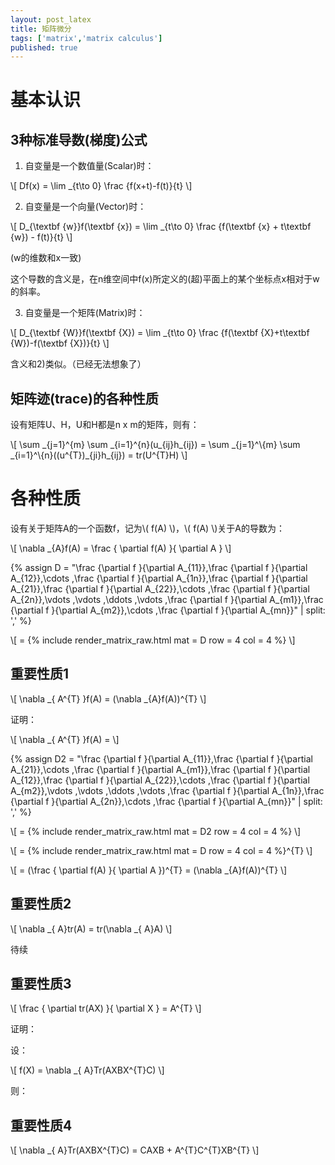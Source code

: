 ```yaml
---
layout: post_latex
title: 矩阵微分
tags: ['matrix','matrix calculus']
published: true
---
```



# 基本认识

## 3种标准导数(梯度)公式

1) 自变量是一个数值量(Scalar)时：

\\[ Df(x) = \\lim \_\{t\\to 0\} \\frac \{f(x+t)-f(t)\}\{t\} \\]



2) 自变量是一个向量(Vector)时：

\\[ D\_\{\\textbf \{w\}\}f(\\textbf \{x\}) = \\lim \_\{t\\to 0\} \\frac \{f(\\textbf \{x\} + t\\textbf \{w\}) - f(t)\}\{t\} \\]

(w的维数和x一致)

这个导数的含义是，在n维空间中f(x)所定义的(超)平面上的某个坐标点x相对于w的斜率。

3) 自变量是一个矩阵(Matrix)时：

\\[ D\_\{\\textbf \{W\}\}f(\\textbf \{X\}) = \\lim \_\{t\\to 0\} \\frac \{f(\\textbf \{X\}+t\\textbf \{W\})-f(\\textbf \{X\})\}\{t\} \\]

含义和2)类似。（已经无法想象了）


## 矩阵迹(trace)的各种性质

设有矩阵U、H，U和H都是n x m的矩阵，则有：

\\[ \\sum \_\{j=1\}\^\{m\} \\sum _\{i=1\}\^\{n\}(u\_\{ij\}h\_\{ij\}) = \\sum \_\{j=1\}\^\\{m\} \\sum _\{i=1\}\^\\{n\}((u\^\{T\})\_\{ji\}h\_\{ij\}) = tr(U\^\{T\}H) \\]


# 各种性质


设有关于矩阵A的一个函数f，记为\\( f(A) \\)，\\( f(A) \\)关于A的导数为：

\\[  \\nabla \_\{A\}f(A) = \\frac \{ \\partial f(A) \}\{ \\partial A \} \\]

{% assign D =  "\\frac \{\\partial f \}\{\\partial A\_\{11\}\},\\frac \{\\partial f \}\{\\partial A\_\{12\}\},\\cdots ,\\frac \{\\partial f \}\{\\partial A\_\{1n\}\},\\frac \{\\partial f \}\{\\partial A\_\{21\}\},\\frac \{\\partial f \}\{\\partial A\_\{22\}\},\\cdots ,\\frac \{\\partial f \}\{\\partial A\_\{2n\}\},\\vdots ,\\vdots ,\\ddots ,\\vdots ,\\frac \{\\partial f \}\{\\partial A\_\{m1\}\},\\frac \{\\partial f \}\{\\partial A\_\{m2\}\},\\cdots ,\\frac \{\\partial f \}\{\\partial A\_\{mn\}\}" | split: ',' %}

\\[  = {% include render_matrix_raw.html mat = D row = 4 col = 4 %} \\]


## 重要性质1

\\[ \\nabla \_\{ A\^\{T\} \}f(A) = (\\nabla \_\{A\}f(A))\^\{T\} \\]

证明：

\\[ \\nabla \_\{ A\^\{T\} \}f(A) = \\]

{% assign D2 =  "\\frac \{\\partial f \}\{\\partial A\_\{11\}\},\\frac \{\\partial f \}\{\\partial A\_\{21\}\},\\cdots ,\\frac \{\\partial f \}\{\\partial A\_\{m1\}\},\\frac \{\\partial f \}\{\\partial A\_\{12\}\},\\frac \{\\partial f \}\{\\partial A\_\{22\}\},\\cdots ,\\frac \{\\partial f \}\{\\partial A\_\{m2\}\},\\vdots ,\\vdots ,\\ddots ,\\vdots ,\\frac \{\\partial f \}\{\\partial A\_\{1n\}\},\\frac \{\\partial f \}\{\\partial A\_\{2n\}\},\\cdots ,\\frac \{\\partial f \}\{\\partial A\_\{mn\}\}" | split: ',' %}

\\[  = {% include render_matrix_raw.html mat = D2 row = 4 col = 4 %} \\]

\\[  = {% include render_matrix_raw.html mat = D row = 4 col = 4 %}\^\{T\} \\]

\\[  = (\\frac \{ \\partial f(A) \}\{ \\partial A \})\^\{T\}  = (\\nabla \_\{A\}f(A))\^\{T\} \\]

## 重要性质2

\\[ \\nabla \_\{ A\}tr(A) = tr(\\nabla \_\{ A\}A) \\]

待续

## 重要性质3

\\[ \\frac \{ \\partial tr(AX) \}\{ \\partial X \} = A\^\{T\} \\]

证明：



设：

\\[ f(X) = \\nabla \_\{ A\}Tr(AXBX\^\{T\}C) \\]


则：

## 重要性质4

\\[ \\nabla \_\{ A\}Tr(AXBX\^\{T\}C) = CAXB + A\^\{T\}C\^\{T\}XB\^\{T\} \\]
